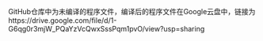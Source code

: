 GitHub仓库中为未编译的程序文件，编译后的程序文件在Google云盘中，链接为https://drive.google.com/file/d/1-G6qg0r3mjW_PQaYzVcQwxSssPqm1pvO/view?usp=sharing
